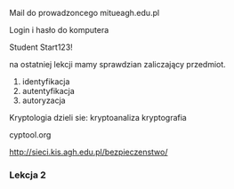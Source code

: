 Mail do prowadzoncego
mitueagh.edu.pl

Login i hasło do komputera

Student
Start123!

na ostatniej lekcji mamy sprawdzian zaliczający przedmiot.

1. identyfikacja
1. autentyfikacja
1. autoryzacja

Kryptologia dzieli sie:
  kryptoanaliza
  kryptografia
  

cyptool.org

http://sieci.kis.agh.edu.pl/bezpieczenstwo/

### Lekcja 2
